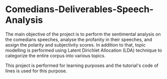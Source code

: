 # Comedians-Deliverables-Speech-Analysis
The main objective of the project is to perform the sentimental analysis on the comedians speeches, analyse the profanity in their
speeches, and assign the polarity and subjectivity scores. In addition to that, topic modelling is performed using 
Latent Dirichlet Allocation (LDA) technique to categorize the entire corpus into various topics. 

This project is performed for learning purposes and the tutorial's code of lines is used for this purpose. 

